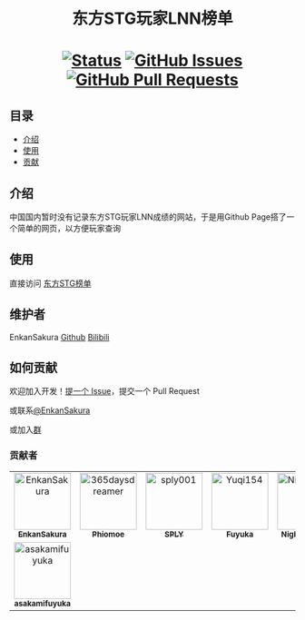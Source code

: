 <h1 align="center">东方STG玩家LNN榜单<h1>

<div align="center">

[![Status](https://img.shields.io/badge/status-active-success.svg)]()
[![GitHub Issues](https://img.shields.io/github/issues/EnkanSakura/thstg-lnn-board.svg)](https://github.com/EnkanSakura/thstg-lnn-board/issues)
[![GitHub Pull Requests](https://img.shields.io/github/issues-pr/EnkanSakura/thstg-lnn-board.svg)](https://github.com/EnkanSakura/thstg-lnn-board/pulls)

</div>

## 目录

- [介绍](#about)
- [使用](#getting_started)
- [贡献](#contributing)

## 介绍 <a name = "about"></a>

中国国内暂时没有记录东方STG玩家LNN成绩的网站，于是用Github Page搭了一个简单的网页，以方便玩家查询

## 使用 <a name = "getting_started"></a>

直接访问 [东方STG榜单](https://th.enkansakura.icu/)

## 维护者

EnkanSakura
[Github](https://github.com/EnkanSakura)
[Bilibili](https://space.bilibili.com/4275270)

## 如何贡献 <a name = "contributing"></a>

欢迎加入开发！[提一个 Issue](https://github.com/RichardLitt/standard-readme/issues/new)，提交一个 Pull Request

或联系[@EnkanSakura](https://github.com/EnkanSakura)

或加入[群](https://jq.qq.com/?_wv=1027&k=Wd1kF8M4)

### 贡献者

<!-- readme: collaborators,contributors -start -->
<table>
<tr>
    <td align="center">
        <a href="https://github.com/EnkanSakura">
            <img src="https://avatars.githubusercontent.com/u/44488887?v=4" width="100;" alt="EnkanSakura"/>
            <br />
            <sub><b>EnkanSakura</b></sub>
        </a>
    </td>
    <td align="center">
        <a href="https://github.com/365daysdreamer">
            <img src="https://avatars.githubusercontent.com/u/47812475?v=4" width="100;" alt="365daysdreamer"/>
            <br />
            <sub><b>Phiomoe</b></sub>
        </a>
    </td>
    <td align="center">
        <a href="https://github.com/sply001">
            <img src="https://avatars.githubusercontent.com/u/66247036?v=4" width="100;" alt="sply001"/>
            <br />
            <sub><b>SPLY</b></sub>
        </a>
    </td>
    <td align="center">
        <a href="https://github.com/Yuqi154">
            <img src="https://avatars.githubusercontent.com/u/92249309?v=4" width="100;" alt="Yuqi154"/>
            <br />
            <sub><b>Fuyuka</b></sub>
        </a>
    </td>
    <td align="center">
        <a href="https://github.com/NightEarl015">
            <img src="https://avatars.githubusercontent.com/u/129808561?v=4" width="100;" alt="NightEarl015"/>
            <br />
            <sub><b>NightEarl015</b></sub>
        </a>
    </td>
    <td align="center">
        <a href="https://github.com/MarisaOne">
            <img src="https://avatars.githubusercontent.com/u/129814939?v=4" width="100;" alt="MarisaOne"/>
            <br />
            <sub><b>MarisaOne</b></sub>
        </a>
    </td></tr>
<tr>
    <td align="center">
        <a href="https://github.com/asakamifuyuka">
            <img src="https://avatars.githubusercontent.com/u/133137861?v=4" width="100;" alt="asakamifuyuka"/>
            <br />
            <sub><b>asakamifuyuka</b></sub>
        </a>
    </td></tr>
</table>
<!-- readme: collaborators,contributors -end -->
